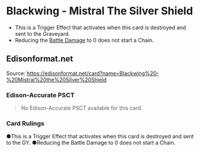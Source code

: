 # Blackwing - Mistral The Silver Shield

*   This is a Trigger Effect that activates when this card is destroyed and sent to the Graveyard.
*   Reducing the [Battle Damage](https://yugipedia.com/wiki/Battle_Damage) to 0 does not start a Chain.

## Edisonformat.net

Source: https://edisonformat.net/card?name=Blackwing%20-%20Mistral%20the%20Silver%20Shield

### Edison-Accurate PSCT

> No Edison-Accurate PSCT available for this card.

### Card Rulings

●This is a Trigger Effect that activates when this card is destroyed and sent to the GY.
●Reducing the Battle Damage to 0 does not start a Chain.
            